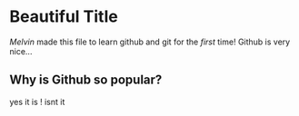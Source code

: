 # Beautiful Title
*Melvin* made this file to learn github and git for the *first* time!
Github is very nice...

## Why is Github so popular?
yes it is !
isnt it